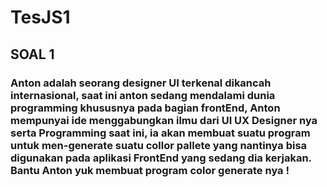 # TesJS1

## SOAL 1
### Anton adalah seorang designer UI terkenal dikancah internasional, saat ini anton sedang mendalami dunia programming khususnya pada bagian frontEnd, Anton mempunyai ide menggabungkan ilmu dari UI UX Designer nya serta Programming saat ini, ia akan membuat suatu program untuk men-generate suatu collor pallete yang nantinya bisa digunakan pada aplikasi FrontEnd yang sedang dia kerjakan. Bantu Anton yuk membuat program color generate nya !
